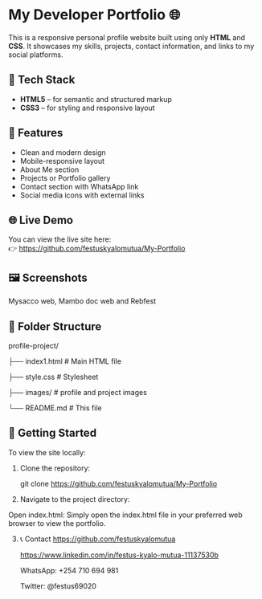 # My Developer Portfolio 🌐

This is a responsive personal profile website built using only **HTML** and **CSS**. It showcases my skills, projects, contact information, and links to my social platforms.

## 🔧 Tech Stack

- **HTML5** – for semantic and structured markup
- **CSS3** – for styling and responsive layout

## 📂 Features

- Clean and modern design
- Mobile-responsive layout
- About Me section
- Projects or Portfolio gallery
- Contact section with WhatsApp link
- Social media icons with external links

## 🌐 Live Demo

You can view the live site here:  
👉 https://github.com/festuskyalomutua/My-Portfolio

## 🖼️ Screenshots

Mysacco web, Mambo doc web and Rebfest

## 📁 Folder Structure

profile-project/


├── index1.html # Main HTML file

├── style.css # Stylesheet

├── images/ # profile and project images

└── README.md # This file


## 🚀 Getting Started

To view the site locally:

1. Clone the repository:

   git clone https://github.com/festuskyalomutua/My-Portfolio
   
2. Navigate to the project directory:


Open index.html: Simply open the index.html file in your preferred web browser to view the portfolio.

3. 📞 Contact
   https://github.com/festuskyalomutua

   https://www.linkedin.com/in/festus-kyalo-mutua-11137530b

   WhatsApp: +254 710 694 981

   Twitter: @festus69020
